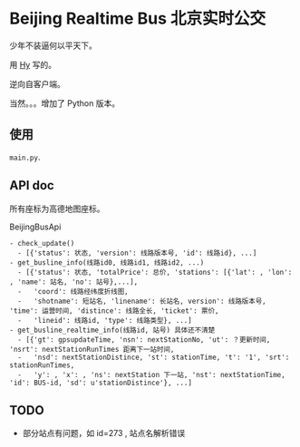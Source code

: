 # Beijing Realtime Bus 北京实时公交

少年不装逼何以平天下。

用 [Hy](http://docs.hylang.org/en/latest/) 写的。

逆向自客户端。

当然。。。增加了 Python 版本。

## 使用

``main.py``.

## API doc

所有座标为高德地图座标。

BeijingBusApi

```
- check_update()
  - [{'status': 状态, 'version': 线路版本号, 'id': 线路id}, ...]
- get_busline_info(线路id0, 线路id1, 线路id2, ...)
  - [{'status': 状态, 'totalPrice': 总价, 'stations': [{'lat': , 'lon': , 'name': 站名, 'no': 站号},...],
  -   'coord': 线路经纬度折线图,
  -   'shotname': 短站名, 'linename': 长站名, version': 线路版本号, 'time': 运营时间, 'distince': 线路全长, 'ticket': 票价,
  -   'lineid': 线路id, 'type': 线路类型}, ...]
- get_busline_realtime_info(线路id, 站号) 具体还不清楚
  - [{'gt': gpsupdateTime, 'nsn': nextStationNo, 'ut': ？更新时间, 'nsrt': nextStationRunTimes 距离下一站时间,
  -   'nsd': nextStationDistince, 'st': stationTime, 't': '1', 'srt': stationRunTimes,
  -   'y': , 'x': , 'ns': nextStation 下一站, 'nst': nextStationTime, 'id': BUS-id, 'sd': u'stationDistince'}, ...]
```

## TODO

* 部分站点有问题，如 id=273 , 站点名解析错误
